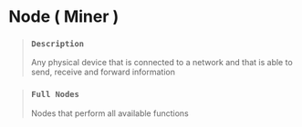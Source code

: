 # Node ( Miner )

> ### `Description`
>
> Any physical device that is connected to a network and that is able to send, receive and forward information

> ### `Full Nodes`
>
> Nodes that perform all available functions
